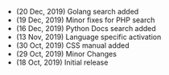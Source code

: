 - (20 Dec, 2019) Golang search added
- (19 Dec, 2019) Minor fixes for PHP search
- (16 Dec, 2019) Python Docs search added
- (13 Nov, 2019) Language specific activation
- (30 Oct, 2019) CSS manual added
- (29 Oct, 2019) Minor Changes
- (18 Oct, 2019) Initial release